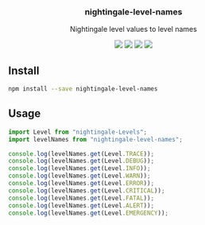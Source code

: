 <h3 align="center">
  nightingale-level-names
</h3>

<p align="center">
  Nightingale level values to level names
</p>

<p align="center">
  <a href="https://npmjs.org/package/nightingale-level-names"><img src="https://img.shields.io/npm/v/nightingale-level-names.svg?style=flat-square"></a>
  <a href="https://npmjs.org/package/nightingale-level-names"><img src="https://img.shields.io/npm/dw/nightingale-level-names.svg?style=flat-square"></a>
  <a href="https://npmjs.org/package/nightingale-level-names"><img src="https://img.shields.io/node/v/nightingale-level-names.svg?style=flat-square"></a>
  <a href="https://npmjs.org/package/nightingale-level-names"><img src="https://img.shields.io/npm/types/nightingale-level-names.svg?style=flat-square"></a>
</p>

## Install

```bash
npm install --save nightingale-level-names
```

## Usage

```js
import Level from "nightingale-Levels";
import levelNames from "nightingale-level-names";

console.log(levelNames.get(Level.TRACE));
console.log(levelNames.get(Level.DEBUG));
console.log(levelNames.get(Level.INFO));
console.log(levelNames.get(Level.WARN));
console.log(levelNames.get(Level.ERROR));
console.log(levelNames.get(Level.CRITICAL));
console.log(levelNames.get(Level.FATAL));
console.log(levelNames.get(Level.ALERT));
console.log(levelNames.get(Level.EMERGENCY));
```

